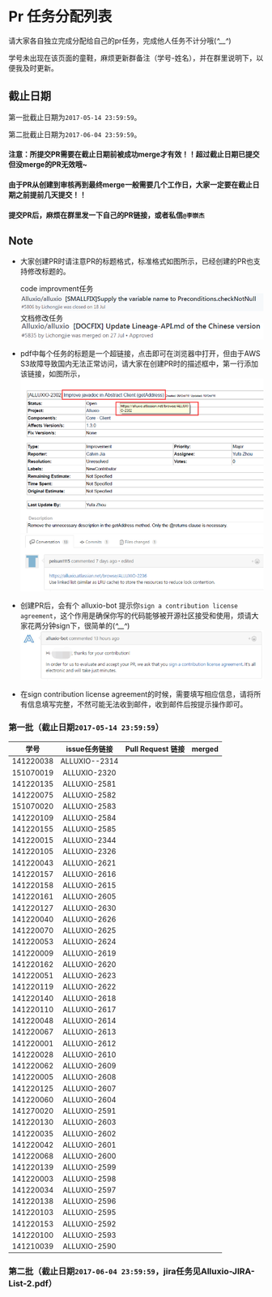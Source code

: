 # Pr 任务分配列表

请大家各自独立完成分配给自己的pr任务，完成他人任务不计分哦(*^__^*)

学号未出现在该页面的童鞋，麻烦更新群备注（学号-姓名），并在群里说明下，以便我及时更新。

## 截止日期

第一批截止日期为`2017-05-14 23:59:59`。

第二批截止日期为`2017-06-04 23:59:59`。

#### 注意：所提交PR需要在截止日期前被成功merge才有效！！超过截止日期已提交但没merge的PR无效哦~

#### 由于PR从创建到审核再到最终merge一般需要几个工作日，大家一定要在截止日期之前提前几天提交！！

#### 提交PR后，麻烦在群里发一下自己的PR链接，或者私信`@李崇杰`

## Note

- 大家创建PR时请注意PR的标题格式，标准格式如图所示，已经创建的PR也支持修改标题的。
  
  code improvment任务![title](img/title1.png)
  文档修改任务![title](img/title2.png)
- pdf中每个任务的标题是一个超链接，点击即可在浏览器中打开，但由于AWS S3故障导致国内无法正常访问，请大家在创建PR时的描述框中，第一行添加该链接，如图所示，
  ![jira-link](img/jira-link.png)
  ![description](img/description.png)
- 创建PR后，会有个 alluxio-bot 提示你`sign a contribution license agreement`，这个作用是确保你写的代码能够被开源社区接受和使用，烦请大家花两分钟sign下，很简单的(*^__^*)
  ![cla](img/agreement.png)
- 在sign contribution license agreement的时候，需要填写相应信息，请将所有信息填写完整，不然可能无法收到邮件，收到邮件后按提示操作即可。

### 第一批（截止日期`2017-05-14 23:59:59`）

| 学号 | issue任务链接 | Pull Request 链接 | merged |
|:---------:|:---------------:|:-------------------------------------------------:|:---:|
| 141220038 | ALLUXIO--2314 | | |
| 151070019 | ALLUXIO-­2320 | | |
| 141220135 | ALLUXIO-­2581 | | |
| 141220075 | ALLUXIO-­2582 | | |
| 151070020 | ALLUXIO-­2583 | | |
| 141220109 | ALLUXIO-­2584 | | |
| 141220155 | ALLUXIO-­2585 | | |
| 141220015 | ALLUXIO-­2344 | | |
| 141220105 | ALLUXIO-­2326 | | |
| 141220043 | ALLUXIO-­2621 | | |
| 141220157 | ALLUXIO-­2616 | | |
| 141220158 | ALLUXIO-­2615 | | |
| 141220161 | ALLUXIO-­2605 | | |
| 141220127 | ALLUXIO-­2630 | | |
| 141220040 | ALLUXIO-­2626 | | |
| 141220070 | ALLUXIO-­2625 | | |
| 141220053 | ALLUXIO-­2624 | | |
| 141220009 | ALLUXIO-­2619 | | |
| 141220162 | ALLUXIO-­2620 | | |
| 141220051 | ALLUXIO-­2623 | | |
| 141220119 | ALLUXIO-­2622 | | |
| 141220140 | ALLUXIO-­2618 | | |
| 141220110 | ALLUXIO-­2617 | | |
| 141220048 | ALLUXIO-­2614 | | |
| 141220067 | ALLUXIO-­2613 | | |
| 141220001 | ALLUXIO-­2612 | | |
| 141220028 | ALLUXIO-­2610 | | |
| 141220062 | ALLUXIO-­2609 | | |
| 141220005 | ALLUXIO-­2608 | | |
| 141220125 | ALLUXIO-­2607 | | |
| 141220060 | ALLUXIO-­2604 | | |
| 141270020 | ALLUXIO-­2591 | | |
| 141220130 | ALLUXIO-­2603 | | |
| 141220035 | ALLUXIO-­2602 | | |
| 141220042 | ALLUXIO-­2601 | | |
| 141220068 | ALLUXIO-­2600 | | |
| 141220139 | ALLUXIO-­2599 | | |
| 141220003 | ALLUXIO-­2598 | | |
| 141220034 | ALLUXIO-­2597 | | |
| 141220138 | ALLUXIO-­2596 | | |
| 141220103 | ALLUXIO-­2595 | | |
| 141220153 | ALLUXIO-­2592 | | |
| 141220100 | ALLUXIO-­2593 | | |
| 141210039 | ALLUXIO-­2590 | | |

### 第二批（截止日期`2017-06-04 23:59:59`，jira任务见**Alluxio-JIRA-List-2.pdf**）

